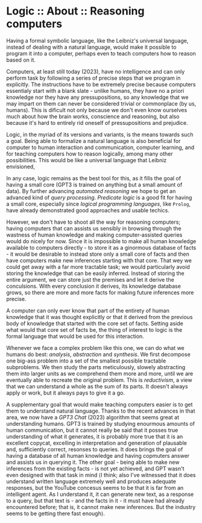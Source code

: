 # Logic :: About :: Reasoning computers

Having a formal symbolic language, like the Leibniz's universal language, instead of dealing with a natural language, would make it possible to program it into a computer, perhaps even to teach computers how to reason based on it.

Computers, at least still today (2023), have no intelligence and can only perform task by following a series of precise steps that we program in explicitly. The instructions have to be extremely precise because computers essentialy start with a blank slate - unlike humans, they have no a priori knowledge nor they have any pressupositions, so any knowledge that we may impart on them can never be considered trivial or commonplace (by us, humans). This is dificult not only because we don't even know ourselves much about how the brain works, conscience and reasoning, but also because it's hard to entirely rid oneself of pressupositions and prejudice.


Logic, in the myriad of its versions and variants, is the means towards such a goal. Being able to formalize a natural language is also beneficial for computer to human interaction and communication, computer learning, and for teaching computers how to reason logically, among many other possibilities. This would be like a universal language that Leibniz envisioned,

In any case, logic remains as the best tool for this, as it fills the goal of having a small core (GPT3 is trained on anything but a small amount of data). By further advancing *automated reasoning* we hope to get an advanced kind of *query processing*. *Predicate logic* is a good fit for having a small core, especially since *logical programming languages*, like `Prolog`, have already demonstrated good approaches and usable techics.


However, we don't have to shoot all the way for reasoning computers; having computers that can assists us sensibly in browsing through the wastness of human knowledge and making computer-assisted queries would do nicely for now. Since it is impossible to make all human knowledge available to computers directly - to store it as a ginormous database of facts - it would be desirable to instead store only a small core of facts and then have computers make new inferences starting with that core. That wey we could get away with a far more tractable task; we would particularly avoid storing the knowledge that can be easily inferred. Instead of storing the entire argument, we can store just the premises and let it derive the conculsions. With every conclusion it derives, its knowledge database grows, so there are more and more facts for making future inferences more precise.

A computer can only ever know that part of the entirety of human knowledge that it was thought explicitly or that it derived from the previous body of knowledge that started with the core set of facts. Setting aside what would that core set of facts be, the thing of interest to logic is the formal language that would be used for this interaction.

Whenever we face a complex problem like this one, we can do what we humans do best: *analysis*, *abstraction* and *synthesis*. We first decompose one big-ass problem into a set of the smallest possible tractable subproblems. We then study the parts meticulously, slowely abstracting them into larger units as we comprehend them more and more, until we are eventually able to recreate the original problem. This is *reductivism*, a view that we can understand a whole as the sum of its parts. It doesn't always apply or work, but it always pays to give it a go.

A supplementary goal that would make teaching computers easier is to get them to understand natural language. Thanks to the recent advances in that area, we now have a *GPT3 Chat* (2023) algorithm that seems great at understanding humans. GPT3 is trained by studying enourmous amounts of human communication, but it cannot really be said that it posses true understanding of what it generates, it is probably more true that it is an excellent copycat, excelling in interpretation and generation of plausable and, sufficiently correct, resonses to queries. It does brings the goal of having a database of all human knowledge and having copmuters answer and assists us in querying it. The other goal - being able to make new inferences from the existing facts - is not yet achieved, and GPT wasn't even designed with that task in mind ⟨I think; also I've witnessed that it does understand written language extremely well and produces adequate responses, but the YouTube concesus seems to be that it is far from an intelligent agent. As I understand it, it can generate new text, as a response to a query, but that text is - and the facts in it - it must have had already encountered before; that is, it cannot make new inferences. But the industry seems to be getting there fast enough⟩.
